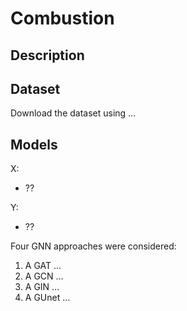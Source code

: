 # Combustion

## Description


## Dataset

Download the dataset using ...

## Models

X:

- ??


Y:

- ??


Four GNN approaches were considered:

1. A GAT ...
2. A GCN ...
3. A GIN ...
4. A GUnet ...

